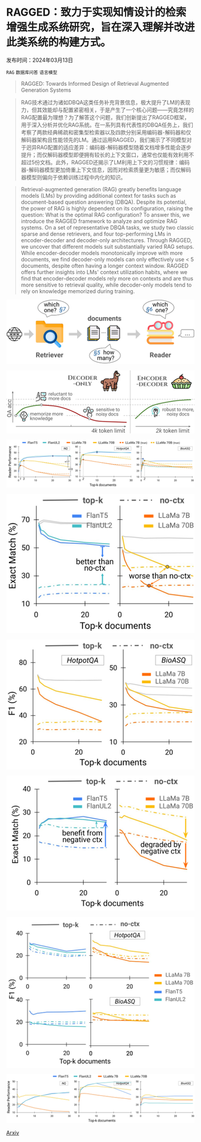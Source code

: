 # RAGGED：致力于实现知情设计的检索增强生成系统研究，旨在深入理解并改进此类系统的构建方式。

发布时间：2024年03月13日

`RAG` `数据库问答` `语言模型`

> RAGGED: Towards Informed Design of Retrieval Augmented Generation Systems

> RAG技术通过为诸如DBQA这类任务补充背景信息，极大提升了LM的表现力，但其效能却与配置紧密相关，于是产生了一个核心问题——究竟怎样的RAG配置最为理想？为了解答这个问题，我们创新提出了RAGGED框架，用于深入分析并优化RAG系统。在一系列具有代表性的DBQA任务上，我们考察了两款经典稀疏和密集型检索器以及四款分别采用编码器-解码器和仅解码器架构且性能领先的LM。通过运用RAGGED，我们揭示了不同模型对于迥异RAG配置的适应差异：编码器-解码器模型随着文档增多性能会逐步提升；而仅解码器模型即便拥有较长的上下文窗口，通常也仅能有效利用不超过5份文档。此外，RAGGED还揭示了LM利用上下文的习惯规律：编码器-解码器模型更加倚重上下文信息，因而对检索质量更为敏感；而仅解码器模型则偏向于依赖训练过程中内化的知识。

> Retrieval-augmented generation (RAG) greatly benefits language models (LMs) by providing additional context for tasks such as document-based question answering (DBQA). Despite its potential, the power of RAG is highly dependent on its configuration, raising the question: What is the optimal RAG configuration? To answer this, we introduce the RAGGED framework to analyze and optimize RAG systems. On a set of representative DBQA tasks, we study two classic sparse and dense retrievers, and four top-performing LMs in encoder-decoder and decoder-only architectures. Through RAGGED, we uncover that different models suit substantially varied RAG setups. While encoder-decoder models monotonically improve with more documents, we find decoder-only models can only effectively use < 5 documents, despite often having a longer context window. RAGGED offers further insights into LMs' context utilization habits, where we find that encoder-decoder models rely more on contexts and are thus more sensitive to retrieval quality, while decoder-only models tend to rely on knowledge memorized during training.

![RAGGED：致力于实现知情设计的检索增强生成系统研究，旨在深入理解并改进此类系统的构建方式。](../../../paper_images/2403.09040/x1.png)

![RAGGED：致力于实现知情设计的检索增强生成系统研究，旨在深入理解并改进此类系统的构建方式。](../../../paper_images/2403.09040/x2.png)

![RAGGED：致力于实现知情设计的检索增强生成系统研究，旨在深入理解并改进此类系统的构建方式。](../../../paper_images/2403.09040/x3.png)

![RAGGED：致力于实现知情设计的检索增强生成系统研究，旨在深入理解并改进此类系统的构建方式。](../../../paper_images/2403.09040/x4.png)

![RAGGED：致力于实现知情设计的检索增强生成系统研究，旨在深入理解并改进此类系统的构建方式。](../../../paper_images/2403.09040/x5.png)

![RAGGED：致力于实现知情设计的检索增强生成系统研究，旨在深入理解并改进此类系统的构建方式。](../../../paper_images/2403.09040/x6.png)

![RAGGED：致力于实现知情设计的检索增强生成系统研究，旨在深入理解并改进此类系统的构建方式。](../../../paper_images/2403.09040/x7.png)

![RAGGED：致力于实现知情设计的检索增强生成系统研究，旨在深入理解并改进此类系统的构建方式。](../../../paper_images/2403.09040/x8.png)

[Arxiv](https://arxiv.org/abs/2403.09040)